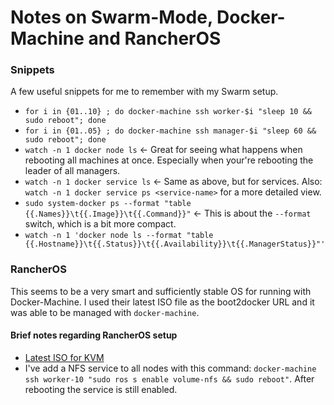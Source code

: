 # Notes on Swarm-Mode, Docker-Machine and RancherOS

### Snippets

A few useful snippets for me to remember with my Swarm setup.

* `for i in {01..10} ; do docker-machine ssh worker-$i "sleep 10 && sudo reboot"; done`
* `for i in {01..05} ; do docker-machine ssh manager-$i "sleep 60 && sudo reboot"; done`
* `watch -n 1 docker node ls` &larr; Great for seeing what happens when rebooting all machines at once. Especially when your're rebooting the leader of all managers.
* `watch -n 1 docker service ls` &larr; Same as above, but for services. Also: `watch -n 1 docker service ps <service-name>` for a more detailed view.
* `sudo system-docker ps --format "table {{.Names}}\t{{.Image}}\t{{.Command}}"` &larr; This is about the `--format` switch, which is a bit more compact.
* `watch -n 1 'docker node ls --format "table {{.Hostname}}\t{{.Status}}\t{{.Availability}}\t{{.ManagerStatus}}"'`

### RancherOS

This seems to be a very smart and sufficiently stable OS for running with Docker-Machine. I used their latest ISO file as the boot2docker URL and it was able to be managed with `docker-machine`.



#### Brief notes regarding RancherOS setup

* [Latest ISO for KVM](https://releases.rancher.com/os/latest/rancheros.iso)
* I've add a NFS service to all nodes with this command: `docker-machine ssh worker-10 "sudo ros s enable volume-nfs && sudo reboot"`. After rebooting the service is still enabled.
